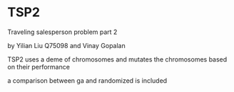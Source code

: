 # TSP2
Traveling salesperson problem part 2

by Yilian Liu Q75098
and Vinay Gopalan

TSP2 uses a deme of chromosomes and mutates the chromosomes based on their performance

a comparison between ga and randomized is included
